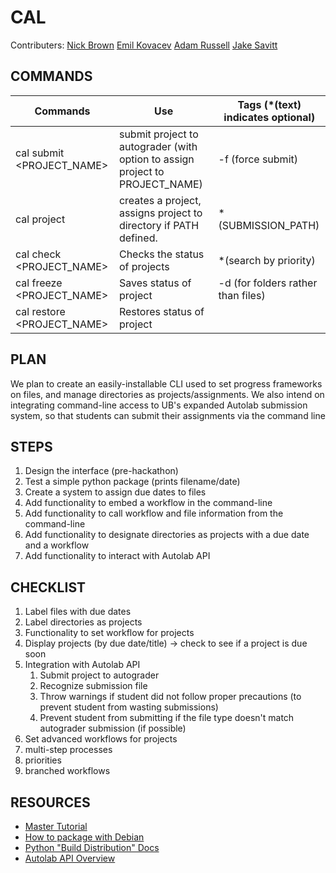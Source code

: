 # CAL
Contributers: [Nick Brown](https://github.com/bicknrown) [Emil Kovacev](https://github.com/emilcovacev) [Adam Russell](https://github.com/russella26) [Jake Savitt](https://github.com/jakesavi)

## COMMANDS
| Commands                  | Use                                                                          | Tags (*(text) indicates optional)      |
|---------------------------|------------------------------------------------------------------------------|----------------------------------------|
| cal submit <PROJECT_NAME> | submit project to autograder (with option to assign project to PROJECT_NAME) | -f (force submit)                      |
| cal project <PATH>        | creates a project, assigns project to directory if PATH defined.             | *(SUBMISSION_PATH)                     |
| cal check <PROJECT_NAME>  | Checks the status of projects                                                | *(search by priority)                  |
| cal freeze <PROJECT_NAME> | Saves status of project                                                      |-d (for folders rather than files)      |
| cal restore <PROJECT_NAME>| Restores status of project                                                   |                                        |

## PLAN
We plan to create an easily-installable CLI used to set progress frameworks on files, and manage directories as projects/assignments. We also intend on integrating command-line access to UB's expanded Autolab submission system, so that students can submit their assignments via the command line

## STEPS
1. Design the interface (pre-hackathon)
2. Test a simple python package (prints filename/date)
3. Create a system to assign due dates to files
4. Add functionality to embed a workflow in the command-line
5. Add functionality to call workflow and file information from the command-line
6. Add functionality to designate directories as projects with a due date and a workflow
7. Add functionality to interact with Autolab API

## CHECKLIST
1. Label files with due dates
2. Label directories as projects
3. Functionality to set workflow for projects
4. Display projects (by due date/title) → check to see if a project is due soon
5. Integration with Autolab API
   1. Submit project to autograder
   2. Recognize submission file
   3. Throw warnings if student did not follow proper precautions (to prevent student from wasting submissions)
   4. Prevent student from submitting if the file type doesn't match autograder submission (if possible)
6. Set advanced workflows for projects
7. multi-step processes
8. priorities
9. branched workflows

## RESOURCES
* [Master Tutorial](https://packaging.ubuntu.com/html/packaging-new-software.html)
* [How to package with Debian](https://wiki.debian.org/Packaging/Intro?action=show&redirect=IntroDebianPackaging)
* [Python "Build Distribution" Docs](https://docs.python.org/3.1/distutils/builtdist.html)
* [Autolab API Overview](https://docs.autolabproject.com/api-overview/)
